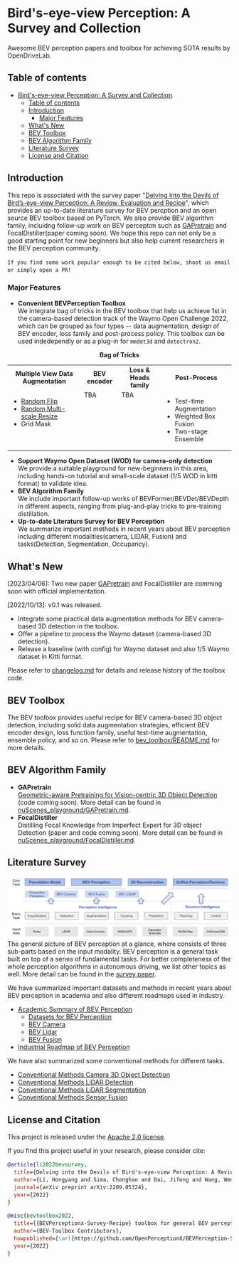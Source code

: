 # Bird's-eye-view Perception: A Survey and Collection

Awesome BEV perception papers and toolbox for achieving SOTA results by OpenDriveLab.

## Table of contents
- [Bird's-eye-view Perception: A Survey and Collection](#birds-eye-view-perception-a-survey-and-collection)
  - [Table of contents](#table-of-contents)
  - [Introduction](#introduction)
    - [Major Features](#major-features)
  - [What's New](#whats-new)
  - [BEV Toolbox](#bev-toolbox)
  - [BEV Algorithm Family](#bev-algorithm-family)
  - [Literature Survey](#literature-survey)
  - [License and Citation](#license-and-citation)


## <div id='intro'>Introduction</div>

This repo is associated with the survey paper "[Delving into the Devils of Bird’s-eye-view Perception: A Review, Evaluation and Recipe](https://arxiv.org/abs/2209.05324)", which provides an up-to-date literature survey for BEV percption and an open source BEV toolbox based on PyTorch. We also provide BEV algorithm family, incluidng follow-up work on BEV percepton such as [GAPretrain](https://arxiv.org/abs/2304.03105) and FocalDistiller(paper coming soon). We hope this repo can not only be a good starting point for new beginners but also help current researchers in the BEV perception community.
<!-- In the literature survey, it includes different modalities (camera, lidar and fusion) and tasks (detection and segmentation). As for the toolbox, it provides useful recipe for BEV camera-based 3D object detection, including solid data augmentation strategies, efficient BEV encoder design, loss function family, useful test-time augmentation, ensemble policy, and so on. -->

`If you find some work popular enough to be cited below, shoot us email or simply open a PR!`

<!-- Currently, the BEV perception community is very active and growing fast. There are also some good repos of BEV Perception, _e.g_. -->

<!-- * [BEVFormer](https://github.com/fundamentalvision/BEVFormer) <img src="https://img.shields.io/github/stars/fundamentalvision/BEVFormer?style=social"/>. A cutting-edge baseline for camera-based detection via spatiotemporal transformers.
* [BEVDet](https://github.com/HuangJunJie2017/BEVDet) <img src="https://img.shields.io/github/stars/HuangJunJie2017/BEVDet?style=social"/>. Official codes for the camera-based detection methods - BEVDet series, including BEVDet, BEVDet4D and BEVPoolv2.
* [PETR](https://github.com/megvii-research/PETR) <img src="https://img.shields.io/github/stars/megvii-research/PETR?style=social"/>. Implicit BEV representation for camera-based detection and Segmentation, including PETR and PETRv2.
* [BEVDepth](https://github.com/Megvii-BaseDetection/BEVDepth) <img src="https://img.shields.io/github/stars/Megvii-BaseDetection/BEVDepth?style=social"/>. Official codes for the BEVDepth and BEVStereo, which use LiDAR or temporal stereo to enhance depth estimation.
* [Lift-splat-shoot](https://github.com/nv-tlabs/lift-splat-shoot) <img src="https://img.shields.io/github/stars/nv-tlabs/lift-splat-shoot?style=social"/>. Implicitly Unprojecting camera image features to 3D for the segmentation task. 
* [BEVFusion (MIT)](https://github.com/mit-han-lab/bevfusion) <img src="https://img.shields.io/github/stars/mit-han-lab/bevfusion?style=social"/>. Unifies camera and LiDAR features in the shared bird's-eye view (BEV) representation space for the detection and map segmentation tasks.
* [BEVFusion (ADLab)](https://github.com/ADLab-AutoDrive/BEVFusion) <img src="https://img.shields.io/github/stars/ADLab-AutoDrive/BEVFusion?style=social"/>. A simple and robust LiDAR-Camera fusion framework for the detection task.  -->

### Major Features

* **Convenient BEVPerception Toolbox** <br> We integrate bag of tricks in the BEV toolbox that help us achieve 1st in the camera-based detection track of the Waymo Open Challenge 2022, which can be grouped as four types -- data augmentation, design of BEV encoder, loss family and post-process policy. This toolbox can be used indedependly or as a plug-in for `mmdet3d` and `detectron2`. 
<div align="center">
  <b>Bag of Tricks</b>
</div>
<table align="center">
  <tbody>
    <tr align="center" valign="middle">
      <td>
        <b>Multiple View Data Augmentation</b>
      </td>
      <td>
        <b>   BEV encoder   </b>
      </td>
      <td>
        <b>   Loss & Heads family   </b>
      </td>
      <td>
        <b>Post-Process</b>
      </td>
    </tr>
    <tr valign="top">
      <td>
        <ul>
          <li><a href="code/projects/configs/bevformer/data_aug">Random Flip</a></li>
          <li><a href="code/projects/configs/bevformer/data_aug">Random Multi-scale Resize</a></li>
          <li>Grid Mask</li>
        </ul>
      </td>
      <td>
        <!-- <ul> -->
              TBA  
            <!-- <li><a href="tba">TBA</a></li> -->
      <!-- </ul> -->
      </td>
      <td>
        <!-- <ul> -->
            TBA  
          <!-- <li><a href="tba">TBA</a></li> -->
        <!-- </ul> -->
      </td>
      <td>
        <ul>
          <li>Test-time Augmentation</li>
          <li>Weighted Box Fusion</li>
          <li>Two-stage Ensemble</li>
        </ul>
      </ul>
      </td>
    </tr>
</td>
    </tr>
  </tbody>
</table>

* **Support Waymo Open Dataset (WOD) for camera-only detection** <br> We provide a suitable playground for new-beginners in this area, including hands-on tutorial and small-scale dataset (1/5 WOD in kitti format) to validate idea.
* **BEV Algorithm Family** <br> We include important follow-up works of BEVFormer/BEVDet/BEVDepth in different aspects, ranging from plug-and-play tricks to pre-training distillation.
* **Up-to-date Literature Survey for BEV Perception** <br> We summarize important methods in recent years about BEV perception including different modalities(camera, LIDAR, Fusion) and tasks(Detection, Segmentation, Occupancy).

## <div id='update'>What's New</div>
[2023/04/06]: Two new paper [GAPretrain](https://arxiv.org/abs/2304.03105) and FocalDistiller are comming soon with official implementation.

[2022/10/13]: v0.1 was released.
* Integrate some practical data augmentation methods for BEV camera-based 3D detection in the toolbox.
* Offer a pipeline to process the Waymo dataset (camera-based 3D detection).
* Release a baseline (with config) for Waymo dataset and also 1/5 Waymo dataset in Kitti format.

Please refer to [changelog.md](docs/changelog.md) for details and release history of the toolbox code.

## <div id='guideline'>BEV Toolbox</div>
The BEV toolbox provides useful recipe for BEV camera-based 3D object detection, including solid data augmentation strategies, efficient BEV encoder design, loss function family, useful test-time augmentation, ensemble policy, and so on. Please refer to [bev_toolbox/README.md](bev_toolbox/README.md) for more details.

## <div id='algo_family'>BEV Algorithm Family</div>
* **GAPretrain** <br> [Geometric-aware Pretraining for Vision-centric 3D Object Detection](https://arxiv.org/abs/2304.03105) (code coming soon). More detail can be found in [nuScenes_playground/GAPretrain.md](./nuScenes_playground/GAPretrain.md).
* **FocalDistiller** <br> Distilling Focal Knowledge from Imperfect Expert for 3D object Detection (paper and code coming soon). More detail can be found in [nuScenes_playground/FocalDistiller.md](./nuScenes_playground/FocalDistiller.md).
<!-- The BEV algorithm family includes follow-up works of BEVFormer in different aspects, ranging from plug-and-play tricks to pre-training distillation. All paper summary is in [nuscenes_playground/README.md](nuScenes_playground/README.md) alongwith official implementation, check it out! -->

<!-- 
**GAPretrain**
* Geometric-aware Pretraining for Vision-centric 3D Object Detection.
(paper coming soon) 
The nuScenes playground provides new advancements for BEV camera-based 3D object detection, such as plug-and-play distillation methods that enhance the performance of camera-based detectors and pre-training distillation methods that effectively utilize geometry information from the LiDAR BEV feature.
-->
## <div id='overview'>Literature Survey</div>

![](figs/general_overview.jpg)
The general picture of BEV perception at a glance, where consists of three sub-parts based on the input modality. BEV perception is a general task built on top of a series of fundamental tasks. For better completeness of the whole perception algorithms in autonomous driving, we list other topics as well. More detail can be found in the [survey paper](https://arxiv.org/abs/2209.05324).

We have summarized important datasets and methods in recent years about BEV perception in academia and also different roadmaps used in industry. 
* [Academic Summary of BEV Perception](docs/paper_list/academia.md)
  * [Datasets for BEV Perception](docs/paper_list/dataset.md)
  * [BEV Camera](docs/paper_list/bev_camera.md)
  * [BEV Lidar](docs/paper_list/bev_lidar.md)
  * [BEV Fusion](docs/paper_list/bev_fusion.md)
* [Industrial Roadmap of BEV Perception](docs/paper_list/industry.md)
  
We have also summarized some conventional methods for different tasks.
* [Conventional Methods Camera 3D Object Detection](docs/paper_list/camera_detection.md)
* [Conventional Methods LiDAR Detection](docs/paper_list/lidar_detection.md)
* [Conventional Methods LiDAR Segmentation](docs/paper_list/lidar_segmentation.md)
* [Conventional Methods Sensor Fusion](docs/paper_list/sensor_fusion.md)

## <div id='license & citation'>License and Citation</div>
This project is released under the [Apache 2.0 license](LICENSE).

If you find this project useful in your research, please consider cite:

```BibTeX
@article{li2022bevsurvey,
  title={Delving into the Devils of Bird's-eye-view Perception: A Review, Evaluation and Recipe},
  author={Li, Hongyang and Sima, Chonghao and Dai, Jifeng and Wang, Wenhai and Lu, Lewei and Wang, Huijie and Xie, Enze and Li, Zhiqi and Deng, Hanming and Tian, Hao and Zhu, Xizhou and Chen, Li and Gao, Yulu and Geng, Xiangwei and Zeng, Jia and Li, Yang and Yang, Jiazhi and Jia, Xiaosong and Yu, Bohan and Qiao, Yu and Lin, Dahua and Liu, Si and Yan, Junchi and Shi, Jianping and Luo, Ping},
  journal={arXiv preprint arXiv:2209.05324},
  year={2022}
}
```
```BibTeX
@misc{bevtoolbox2022,
  title={{BEVPerceptionx-Survey-Recipe} toolbox for general BEV perception},
  author={BEV-Toolbox Contributors},
  howpublished={\url{https://github.com/OpenPerceptionX/BEVPerception-Survey-Recipe}},
  year={2022}
}
```
